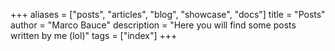 +++
aliases = ["posts", "articles", "blog", "showcase", "docs"]
title = "Posts"
author = "Marco Bauce"
description = "Here you will find some posts written by me (lol)"
tags = ["index"]
+++
